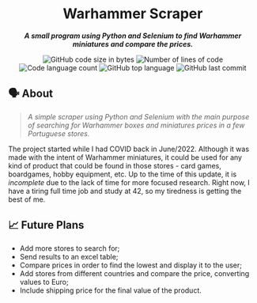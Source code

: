 <h1 align="center">
	Warhammer Scraper
</h1>

<p align="center">
	<b><i>A small program using Python and Selenium to find Warhammer miniatures and compare the prices.</i></b>
</p>

<p align="center">
	<img alt="GitHub code size in bytes" src="https://img.shields.io/github/languages/code-size/ZackyStardust/Warhammer-Scraper?color=blueviolet" />
	<img alt="Number of lines of code" src="https://img.shields.io/tokei/lines/github/ZackyStardust/Warhammer-Scraper?color=blueviolet" />
	<img alt="Code language count" src="https://img.shields.io/github/languages/count/ZackyStardust/Warhammer-Scraper?color=blue" />
	<img alt="GitHub top language" src="https://img.shields.io/github/languages/top/ZackyStardust/Warhammer-Scraper?color=blue" />
	<img alt="GitHub last commit" src="https://img.shields.io/github/last-commit/ZackyStardust/Warhammer-Scraper?color=brightgreen" />
</p>

## 🗣️ About

> _A simple scraper using Python and Selenium with the main purpose of searching for Warhammer boxes and miniatures prices in a few Portuguese stores._

The project started while I had COVID back in June/2022. Although it was made with the intent of Warhammer miniatures, it could be used for any kind of product that could be found in those stores - card games, boardgames, hobby equipment, etc. Up to the time of this update, it is _incomplete_ due to the lack of time for more focused research. Right now, I have a tiring full time job and study at 42, so my tiredness is getting the best of me.

## 📈 Future Plans

- Add more stores to search for;
- Send results to an excel table;
- Compare prices in order to find the lowest and display it to the user;
- Add stores from different countries and compare the price, converting values to Euro;
- Include shipping price for the final value of the product.
